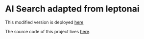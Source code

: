 # AI Search adapted from leptonai

This modified version is deployed [here](http://search.loping151.com)

The source code of this project lives [here](https://github.com/leptonai/search_with_lepton/).